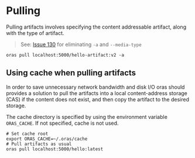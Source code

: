 # Pulling

Pulling artifacts involves specifying the content addressable artifact, along with the type of artifact.
> See: [Issue 130](https://github.com/oras-project/oras/issues/130) for eliminating `-a` and `--media-type`

```
oras pull localhost:5000/hello-artifact:v2 -a
```

## Using cache when pulling artifacts

In order to save unnecessary network bandwidth and disk I/O oras should provides a solution to pull the artifacts into a local content-address storage (CAS) if the content does not exist, and then copy the artifact to the desired storage.

The cache directory is specified by using the environment variable `ORAS_CACHE`. If not specified, cache is not used.

```
# Set cache root
export ORAS_CACHE=~/.oras/cache
# Pull artifacts as usual
oras pull localhost:5000/hello:latest
```